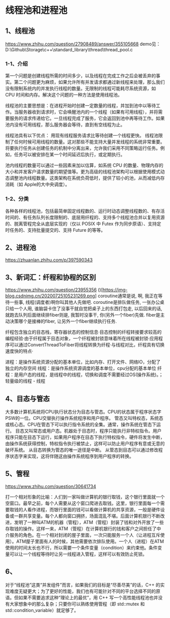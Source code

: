 # 线程池和进程池

## 1、线程池
https://www.zhihu.com/question/27908489/answer/355105668
demo见：D:\Github\Storage\c++\standard_library\thread\thread_pool.c

### 1-1、介绍
第一个问题是创建线程所需的时间多少，以及线程在完成工作之后会被丢弃的事实。第二个问题更为麻烦，如果允许所有并发请求都通过新线程来处理，那么我们没有限制系统内的并发执行线程的数量。无限制的线程可能耗尽系统资源，如 CPU 时间和内存。解决这个问题的一种方法是使用线程池。

线程池的主要思想是：在进程开始时创建一定数量的线程，并加到池中以等待工作。当服务器收到请求时，它会唤醒池内的一个线程（如果有可用线程），并将需要服务的请求传递给它。一旦线程完成了服务，它会返回到池中再等待工作。如果池内没有可用线程，那么服务器会等待，直到有空线程为止。

线程池具有以下优点：
用现有线程服务请求比等待创建一个线程更快。
线程池限制了任何时候可用线程的数量。这对那些不能支持大量并发线程的系统非常重要。
将要执行任务从创建任务的机制中分离出来，允许我们采用不同策略运行任务。例如，任务可以被安排在某一个时间延迟后执行，或定期执行。

池内线程的数量可以通过一些因素来加以估算，如系统 CPU 的数量、物理内存的大小和并发客户请求数量的期望值等。更为高级的线程池架构可以根据使用模式动态调整池内线程数量。这类架构在系统负荷低时，提供了较小的池，从而减低内存消耗（如 Apple的大中央调度）。

### 1-2、分类
各种各样的线程池，包括最简单固定线程数的、运行时动态调整线程数的、有存活时间的、有任务队列长度限制的、底层用纤程的、支持多个线程池合并以复用资源的、脱离管程完全从底层实现的（仅以 POSIX 中 Futex 作为同步原语）、支持定时任务的、支持批量提交的、支持 Future 的等等。

## 2、进程池
https://zhuanlan.zhihu.com/p/397590343

## 3、新词汇：纤程和协程的区别
https://www.zhihu.com/question/23955356
()[https://img-blog.csdnimg.cn/20200725105231269.png]
coroutine通常是说, 啊, 我正在等待一些事, 线程(调度者)啊你叫其他人先做吧.  coroutine是排队做任务,  一张办公桌只给一个人用,  谁脑袋卡住了没事干就自觉把桌子上的东西打包走, 以后回来的话, 就跑去队列后面继续排fiber则是, 我暂时没事干, 你(另外一个fiber)先做.  fiber是主动决策哪个是接棒的fiber, 让另外一个fiber继续执行任务.

纤程包含独立的目态栈，寄存器状态的控制信息·目态控制的纤程转接要求较高的编程经验·由于纤程属于目态对象，一个纤程被封锁意味着所在线程被封锁·应用程序可以通过ConvertThreadToFiber将线程转换为纤程·与线程对比，纤程具有切换速度快的特点·

进程：是操作系统资源分配的基本单位，比如内存、打开文件、网络IO，分配了独立的内存空间
线程：是操作系统资源调度的基本单位，cpu分配的基本单位
纤程：是用户态的线程，是线程中的线程，切换和调度不需要经过OS(操作系统)。；轻量级的线程 - 线程

## 4、目态与管态
大多数计算机系统将CPU执行状态分为目态与管态。CPU的状态属于程序状态字PSW的一位。CPU交替执行操作系统程序和用户程序。
管态又叫特权态，系统态或核心态。CPU在管态下可以执行指令系统的全集。通常，操作系统在管态下运行。
目态又叫常态或用户态。机器处于目态时，程序只能执行非特权指令。用户程序只能在目态下运行，如果用户程序在目态下执行特权指令，硬件将发生中断，由操作系统获得控制，特权指令执行被禁止，这样可以防止用户程序有意或无意的破坏系统。
从目态转换为管态的唯一途径是中断。
从管态到目态可以通过修改程序状态字来实现，这将伴随这由操作系统程序到用户程序的转换。

## 5、管程
https://www.zhihu.com/question/30641734

打一个相对形象的比喻：人们到一家叫做计算机的银行取钱，这个银行里面就一个空窗口。最早之前，每个人需要从这个窗口爬进去取钱。这里，银行里面每一个需要取钱的人看作进程，而银行里面的钱可以看做计算机的共享资源，一般是硬件设备或一群共享变量。每个人都向窗口拥挤，场面混乱不堪。后面计算机银行不断改进，发明了一种叫ATM的机器（管程），ATM（管程）封装了钱和对外开放了一些存取钱的操作。这样一来，ATM（管程）在计算机银行的钱和客户之间担任了中介服务的角色。在一个相对封闭的屋子里面，一次只能服务一个人（让进程互斥使用）。ATM屋子里面有人的时候，其他需要依次排队使用。一个人（进程）在ATM使用的时间太长也不行，所以需要一个条件变量（condition）来约束他。条件变量可以让一个线程等待时让另一线程进入管程，这样可以有效防止死锁。

## 6、
对于“线程池”这类“并发组件”而言，如果我们的目标是“尽善尽美”的话，C++ 的实现难度无疑更大；为了更好的性能，我们也有可能针对不同的平台选择不同的原语。但如果不需要追求这种“理论上的最优”，用 C++ 写一个高性能线程池也并没有大家想象中的那么复杂；只要你可以熟练使用管程（即 std::mutex 和 std::condition_variable）就足够了。








